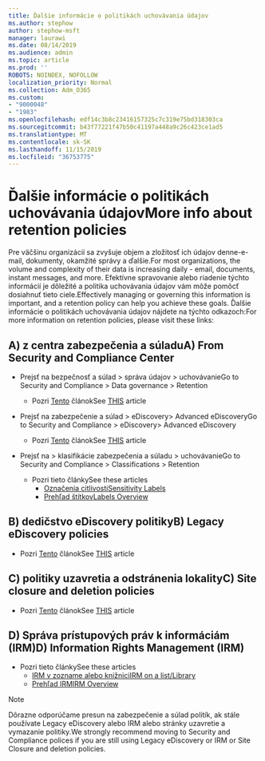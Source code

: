 ```yaml
---
title: Ďalšie informácie o politikách uchovávania údajov
ms.author: stephow
author: stephow-msft
manager: laurawi
ms.date: 08/14/2019
ms.audience: admin
ms.topic: article
ms.prod: ''
ROBOTS: NOINDEX, NOFOLLOW
localization_priority: Normal
ms.collection: Adm_O365
ms.custom:
- "9000048"
- "1983"
ms.openlocfilehash: edf14c3b8c23416157325c7c319e75bd318303ca
ms.sourcegitcommit: b43f77221f47b50c41197a448a9c26c423ce1ad5
ms.translationtype: MT
ms.contentlocale: sk-SK
ms.lasthandoff: 11/15/2019
ms.locfileid: "36753775"
---
```

# <a name="more-info-about-retention-policies"></a><span data-ttu-id="3b236-102">Ďalšie informácie o politikách uchovávania údajov</span><span class="sxs-lookup"><span data-stu-id="3b236-102">More info about retention policies</span></span>

<span data-ttu-id="3b236-103">Pre väčšinu organizácií sa zvyšuje objem a zložitosť ich údajov denne-e-mail, dokumenty, okamžité správy a ďalšie.</span><span class="sxs-lookup"><span data-stu-id="3b236-103">For most organizations, the volume and complexity of their data is increasing daily - email, documents, instant messages, and more.</span></span> <span data-ttu-id="3b236-104">Efektívne spravovanie alebo riadenie týchto informácií je dôležité a politika uchovávania údajov vám môže pomôcť dosiahnuť tieto ciele.</span><span class="sxs-lookup"><span data-stu-id="3b236-104">Effectively managing or governing this information is important, and a retention policy can help you achieve these goals.</span></span> <span data-ttu-id="3b236-105">Ďalšie informácie o politikách uchovávania údajov nájdete na týchto odkazoch:</span><span class="sxs-lookup"><span data-stu-id="3b236-105">For more information on retention policies, please visit these links:</span></span>

## <a name="a-from-security-and-compliance-center"></a><span data-ttu-id="3b236-106">A) z centra zabezpečenia a súladu</span><span class="sxs-lookup"><span data-stu-id="3b236-106">A) From Security and Compliance Center</span></span>

- <span data-ttu-id="3b236-107">Prejsť na bezpečnosť a súlad > správa údajov > uchovávanie</span><span class="sxs-lookup"><span data-stu-id="3b236-107">Go to Security and Compliance > Data governance > Retention</span></span>
  - <span data-ttu-id="3b236-108">Pozri [Tento](https://docs.microsoft.com/office365/securitycompliance/retention-policies) článok</span><span class="sxs-lookup"><span data-stu-id="3b236-108">See [THIS](https://docs.microsoft.com/office365/securitycompliance/retention-policies) article</span></span>

- <span data-ttu-id="3b236-109">Prejsť na zabezpečenie a súlad > eDiscovery> Advanced eDiscovery</span><span class="sxs-lookup"><span data-stu-id="3b236-109">Go to Security and Compliance > eDiscovery> Advanced eDiscovery</span></span> 
  - <span data-ttu-id="3b236-110">Pozri [Tento](https://docs.microsoft.com/office365/securitycompliance/ediscovery-cases) článok</span><span class="sxs-lookup"><span data-stu-id="3b236-110">See [THIS](https://docs.microsoft.com/office365/securitycompliance/ediscovery-cases) article</span></span>

- <span data-ttu-id="3b236-111">Prejsť na > klasifikácie zabezpečenia a súladu > uchovávanie</span><span class="sxs-lookup"><span data-stu-id="3b236-111">Go to Security and Compliance > Classifications > Retention</span></span>
  - <span data-ttu-id="3b236-112">Pozri tieto články</span><span class="sxs-lookup"><span data-stu-id="3b236-112">See these articles</span></span>
    - [<span data-ttu-id="3b236-113">Označenia citlivosti</span><span class="sxs-lookup"><span data-stu-id="3b236-113">Sensitivity Labels</span></span>](https://docs.microsoft.com/office365/securitycompliance/sensitivity-labels)
    - [<span data-ttu-id="3b236-114">Prehľad štítkov</span><span class="sxs-lookup"><span data-stu-id="3b236-114">Labels Overview</span></span>](https://docs.microsoft.com/office365/securitycompliance/labels)

## <a name="b-legacy-ediscovery-policies"></a><span data-ttu-id="3b236-115">B) dedičstvo eDiscovery politiky</span><span class="sxs-lookup"><span data-stu-id="3b236-115">B) Legacy eDiscovery policies</span></span>

- <span data-ttu-id="3b236-116">Pozri [Tento](https://support.office.com/article/Set-up-an-eDiscovery-Center-in-SharePoint-Online-A18F8975-AA7F-43B4-A7D6-001D14744D8E) článok</span><span class="sxs-lookup"><span data-stu-id="3b236-116">See [THIS](https://support.office.com/article/Set-up-an-eDiscovery-Center-in-SharePoint-Online-A18F8975-AA7F-43B4-A7D6-001D14744D8E) article</span></span>

## <a name="c-site-closure-and-deletion-policies"></a><span data-ttu-id="3b236-117">C) politiky uzavretia a odstránenia lokality</span><span class="sxs-lookup"><span data-stu-id="3b236-117">C) Site closure and deletion policies</span></span>

- <span data-ttu-id="3b236-118">Pozri [Tento](https://support.office.com/article/Use-policies-for-site-closure-and-deletion-A8280D82-27FD-48C5-9ADF-8A5431208BA5) článok</span><span class="sxs-lookup"><span data-stu-id="3b236-118">See [THIS](https://support.office.com/article/Use-policies-for-site-closure-and-deletion-A8280D82-27FD-48C5-9ADF-8A5431208BA5) article</span></span>  

## <a name="d-information-rights-management-irm"></a><span data-ttu-id="3b236-119">D) Správa prístupových práv k informáciám (IRM)</span><span class="sxs-lookup"><span data-stu-id="3b236-119">D) Information Rights Management (IRM)</span></span>

- <span data-ttu-id="3b236-120">Pozri tieto články</span><span class="sxs-lookup"><span data-stu-id="3b236-120">See these articles</span></span>
  - [<span data-ttu-id="3b236-121">IRM v zozname alebo knižnici</span><span class="sxs-lookup"><span data-stu-id="3b236-121">IRM on a list/Library</span></span>](https://support.office.com/article/apply-information-rights-management-to-a-list-or-library-3bdb5c4e-94fc-4741-b02f-4e7cc3c54aa1)
  - [<span data-ttu-id="3b236-122">Prehľad IRM</span><span class="sxs-lookup"><span data-stu-id="3b236-122">IRM Overview</span></span>](https://support.office.com/article/create-and-apply-information-management-policies-eb501fe9-2ef6-4150-945a-65a6451ee9e9)

> [!Note]
> <span data-ttu-id="3b236-123">Dôrazne odporúčame presun na zabezpečenie a súlad politík, ak stále používate Legacy eDiscovery alebo IRM alebo stránky uzavretie a vymazanie politiky.</span><span class="sxs-lookup"><span data-stu-id="3b236-123">We strongly recommend moving to Security and Compliance polices if you are still using Legacy eDiscovery or IRM or Site Closure and deletion policies.</span></span>
